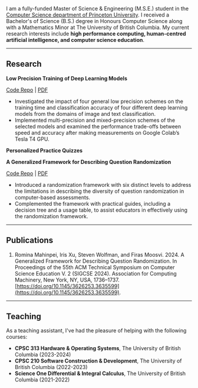 I am a fully-funded Master of Science & Engineering (M.S.E.) student in the [Computer Science department of Princeton University](https://www.cs.princeton.edu/). 
I received a Bachelor's of Science (B.S.) degree in Honours Computer Science along with a Mathematics Minor at The University of British Columbia. 
My current research interests include **high performance computing, human-centred artificial intelligence, and computer science education**.

--------------
## Research
**Low Precision Training of Deep Learning Models**

[Code Repo](https://github.com/rmahinpei/low-precision-deep-learning) | [PDF](https://github.com/rmahinpei/low-precision-deep-learning/blob/main/docs/report.pdf)
- Investigated the impact of four general low precision schemes on the training time and classification accuracy of four different deep learning models from the domains of image and text classification.
- Implemented multi-precision and mixed-precision schemes of the selected models and examined the performance trade-offs between speed and accuracy after making measurements on Google Colab’s Tesla T4 GPU.


**Personalized Practice Quizzes**


**A Generalized Framework for Describing Question Randomization**

[Code Repo](https://github.com/open-resources/randomization_framework/tree/main) | [PDF](https://dl.acm.org/doi/10.1145/3626253.3635599)
- Introduced a randomization framework with six distinct levels to address the limitations in describing the diversity of question randomization in computer-based assessments.
- Complemented the framework with practical guides, including a decision tree and a usage table, to assist educators in effectively using the randomization framework.

--------------
## Publications
1. Romina Mahinpei, Iris Xu, Steven Wolfman, and Firas Moosvi. 2024. A Generalized Framework for Describing Question Randomization. In Proceedings of the 55th ACM Technical Symposium on Computer Science Education V. 2 (SIGCSE 2024). Association for Computing Machinery, New York, NY, USA, 1736–1737. [https://doi.org/10.1145/3626253.3635599](https://doi.org/10.1145/3626253.3635599).

--------------
## Teaching
As a teaching assistant, I've had the pleasure of helping with the following courses:
- **CPSC 313 Hardware & Operating Systems**, The University of British Columbia (2023-2024)
- **CPSC 210 Software Construction & Development**, The University of British Columbia (2022-2023)
- **Science One Differential & Integral Calculus**, The University of British Columbia (2021-2022)



